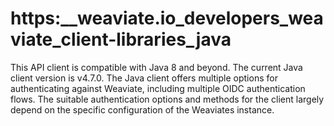 # https:\_\_weaviate.io_developers_weaviate_client-libraries_java

This API client is compatible with Java 8 and beyond. The current Java client version is v4.7.0. The Java client offers multiple options for authenticating against Weaviate, including multiple OIDC authentication flows. The suitable authentication options and methods for the client largely depend on the specific configuration of the Weaviates instance.
